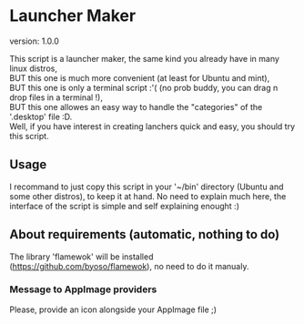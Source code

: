 # Launcher Maker

version: 1.0.0

This script is a launcher maker, the same kind you already have in many linux distros,  
BUT this one is much more convenient (at least for Ubuntu and mint),  
BUT this one is only a terminal script  :'( (no prob buddy, you can drag n drop files in a terminal !),  
BUT this one allowes an easy way to handle the "categories" of the '.desktop' file :D.  
Well, if you have interest in creating lanchers quick and easy, you should try this script.  


## Usage
I recommand to just copy this script in your '~/bin' directory (Ubuntu and some other distros), to keep it at hand. No need to explain much here, the interface of the script is simple and self explaining enought :)


## About requirements (automatic, nothing to do)
The library 'flamewok' will be installed (https://github.com/byoso/flamewok), no need to do it manualy.


### Message to AppImage providers
Please, provide an icon alongside your AppImage file ;)
